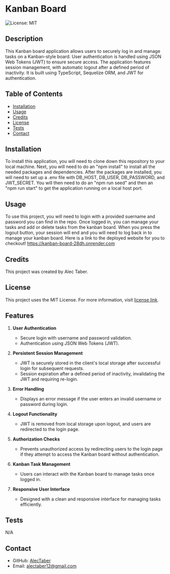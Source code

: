 # Kanban Board
  ![License: MIT](https://img.shields.io/badge/License-MIT-green.svg)
## Description 

This Kanban board application allows users to securely log in and manage tasks on a Kanban-style board. User authentication is handled using JSON Web Tokens (JWT) to ensure secure access. The application features session management, with automatic logout after a defined period of inactivity. It is built using TypeScript, Sequelize ORM, and JWT for authentication.

## Table of Contents

- [Installation](#installation)
- [Usage](#usage)
- [Credits](#credits)
- [License](#license)
- [Tests](#tests)
- [Contact](#contact)

## Installation

To install this application, you will need to clone down this repository to your local machine. Next, you will need to do an "npm install" to install all the needed packages and dependencies. After the packages are installed, you will need to set up a .env file with DB_HOST, DB_USER, DB_PASSWORD, and JWT_SECRET. You will then need to do an "npm run seed" and then an "npm run start" to get the application running on a local host port.

## Usage

To use this project, you will need to login with a provided suername and password you can find in the repo. Once logged in, you can manage your tasks and add or delete tasks from the kanban board. When you press the logout button, your session will end and you will need to log back in to manage your kanban board. Here is a link to the deployed website for you to checkout! https://kanban-board-28dh.onrender.com 

## Credits

This project was created by Alec Taber.

## License
  
  This project uses the MIT License. For more information, visit [license link](https://opensource.org/licenses/MIT).

## Features

1. **User Authentication**  
   - Secure login with username and password validation.
   - Authentication using JSON Web Tokens (JWT).

2. **Persistent Session Management**  
   - JWT is securely stored in the client's local storage after successful login for subsequent requests.
   - Session expiration after a defined period of inactivity, invalidating the JWT and requiring re-login.

3. **Error Handling**  
   - Displays an error message if the user enters an invalid username or password during login.

4. **Logout Functionality**  
   - JWT is removed from local storage upon logout, and users are redirected to the login page.

5. **Authorization Checks**  
   - Prevents unauthorized access by redirecting users to the login page if they attempt to access the Kanban board without authentication.

6. **Kanban Task Management**  
   - Users can interact with the Kanban board to manage tasks once logged in.

7. **Responsive User Interface**  
   - Designed with a clean and responsive interface for managing tasks efficiently.

## Tests

N/A

## Contact

- GitHub: [AlecTaber](https://github.com/AlecTaber)
- Email: [alectaber12@gmail.com](mailto:alectaber12@gmail.com)